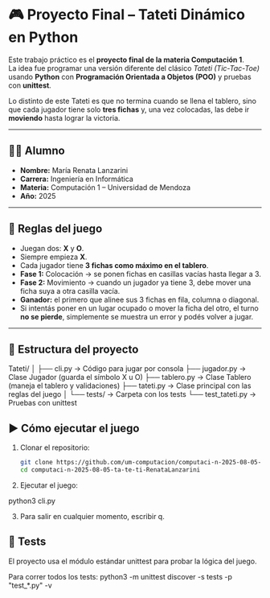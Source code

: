 # 🎮 Proyecto Final – Tateti Dinámico en Python

Este trabajo práctico es el **proyecto final de la materia Computación 1**.  
La idea fue programar una versión diferente del clásico *Tateti (Tic-Tac-Toe)* usando **Python** con **Programación Orientada a Objetos (POO)** y pruebas con **unittest**.

Lo distinto de este Tateti es que no termina cuando se llena el tablero, sino que cada jugador tiene solo **tres fichas** y, una vez colocadas, las debe ir **moviendo** hasta lograr la victoria.

---

## 👩‍🎓 Alumno
- **Nombre:** María Renata Lanzarini  
- **Carrera:** Ingeniería en Informática  
- **Materia:** Computación 1 – Universidad de Mendoza  
- **Año:** 2025  

---

## 📜 Reglas del juego

- Juegan dos: **X** y **O**.  
- Siempre empieza **X**.  
- Cada jugador tiene **3 fichas como máximo en el tablero**.  
- **Fase 1:** Colocación → se ponen fichas en casillas vacías hasta llegar a 3.  
- **Fase 2:** Movimiento → cuando un jugador ya tiene 3, debe mover una ficha suya a otra casilla vacía.  
- **Ganador:** el primero que alinee sus 3 fichas en fila, columna o diagonal.  
- Si intentás poner en un lugar ocupado o mover la ficha del otro, el turno **no se pierde**, simplemente se muestra un error y podés volver a jugar.  

---

## 📂 Estructura del proyecto

Tateti/
│
├── cli.py → Código para jugar por consola
├── jugador.py → Clase Jugador (guarda el símbolo X u O)
├── tablero.py → Clase Tablero (maneja el tablero y validaciones)
├── tateti.py → Clase principal con las reglas del juego
│
└── tests/ → Carpeta con los tests
└── test_tateti.py → Pruebas con unittest

## ▶️ Cómo ejecutar el juego


1. Clonar el repositorio:  
   ```bash
   git clone https://github.com/um-computacion/computaci-n-2025-08-05-ta-te-ti-RenataLanzarini.git
   cd computaci-n-2025-08-05-ta-te-ti-RenataLanzarini

2. Ejecutar el juego:

python3 cli.py


3. Para salir en cualquier momento, escribir q.

## 🧪 Tests

El proyecto usa el módulo estándar unittest para probar la lógica del juego.

Para correr todos los tests:
python3 -m unittest discover -s tests -p "test_*.py" -v

